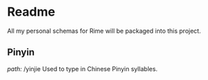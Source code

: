 # Readme
All my personal schemas for Rime will be packaged into this project.
## Pinyin
*path:* /yinjie
Used to type in Chinese Pinyin syllables.
